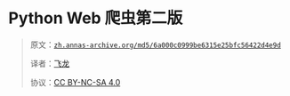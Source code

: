 # Python Web 爬虫第二版

> 原文：[`zh.annas-archive.org/md5/6a000c0999be6315e25bfc56422d4e9d`](https://zh.annas-archive.org/md5/6a000c0999be6315e25bfc56422d4e9d)
> 
> 译者：[飞龙](https://github.com/wizardforcel)
> 
> 协议：[CC BY-NC-SA 4.0](http://creativecommons.org/licenses/by-nc-sa/4.0/)

